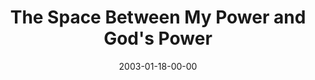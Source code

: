 ---
layout: message
category: message
series: "The Space Between"
title: "The Space Between My Power and God's Power"
date: 2003-01-18-00-00
message_id: 246
---